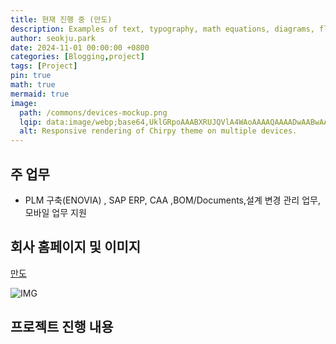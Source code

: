 ```yaml
---
title: 현재 진행 중 (만도)
description: Examples of text, typography, math equations, diagrams, flowcharts, pictures, videos, and more.
author: seokju.park
date: 2024-11-01 00:00:00 +0800
categories: [Blogging,project]
tags: [Project]
pin: true
math: true
mermaid: true
image:
  path: /commons/devices-mockup.png
  lqip: data:image/webp;base64,UklGRpoAAABXRUJQVlA4WAoAAAAQAAAADwAABwAAQUxQSDIAAAARL0AmbZurmr57yyIiqE8oiG0bejIYEQTgqiDA9vqnsUSI6H+oAERp2HZ65qP/VIAWAFZQOCBCAAAA8AEAnQEqEAAIAAVAfCWkAALp8sF8rgRgAP7o9FDvMCkMde9PK7euH5M1m6VWoDXf2FkP3BqV0ZYbO6NA/VFIAAAA
  alt: Responsive rendering of Chirpy theme on multiple devices.
---
```


## 주 업무
-  PLM 구축(ENOVIA) , SAP ERP, CAA ,BOM/Documents,설계 변경 관리 업무, 모바일 업무 지원

## 회사 홈페이지 및 이미지
[만도](https://hlmando.com/ko/main.do)

![IMG](https://sjpark2free.github.io/assets/img/post/mando.png)

## 프로젝트 진행 내용
